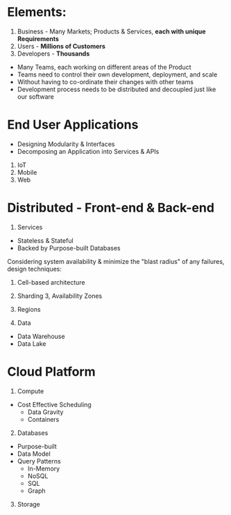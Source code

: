 # Elements:
1. Business - Many Markets; Products & Services, **each with unique Requirements**
2. Users - **Millions of Customers**
3. Developers - **Thousands**

* Many Teams, each working on different areas of the Product
* Teams need to control their own development, deployment, and scale
* Without having to co-ordinate their changes with other teams
* Development process needs to be distributed and decoupled just like our software

# End User Applications
* Designing Modularity & Interfaces
* Decomposing an Application into Services & APIs

1. IoT
2. Mobile
3. Web

# Distributed - Front-end & Back-end
1. Services
* Stateless & Stateful
* Backed by Purpose-built Databases

Considering system availability & minimize the "blast radius" of any failures, design techniques:
1. Cell-based architecture
2. Sharding
3, Availability Zones
4. Regions

2. Data
* Data Warehouse
* Data Lake



# Cloud Platform
1. Compute
* Cost Effective Scheduling
   * Data Gravity
   * Containers
2. Databases
* Purpose-built
* Data Model
* Query Patterns
   * In-Memory
   * NoSQL
   * SQL
   * Graph
3. Storage
